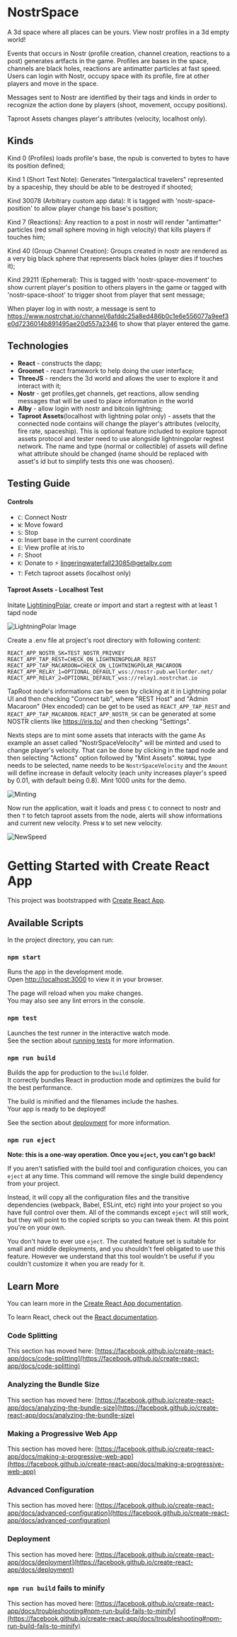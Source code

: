 # NostrSpace

  A 3d space where all places can be yours.
  View nostr profiles in a 3d empty world!

  Events that occurs in Nostr (profile creation, channel creation, reactions to a post) generates artfacts in the game. Profiles are bases in the space, channels are black holes, reactions are antimatter particles at fast speed. Users can login with Nostr, occupy space with its profile, fire at other players and move in the space.

  Messages sent to Nostr are identified by their tags and kinds in order to recognize the action done by players (shoot, movement, occupy positions).

  Taproot Assets changes player's attributes (velocity, localhost only).

## Kinds

  Kind 0 (Profiles) loads profile's base, the npub is converted to bytes to have its position defined;

  Kind 1 (Short Text Note): Generates "Intergalactical travelers" represented by a spaceship, they should be able to be destroyed if shooted;

  Kind 30078 (Arbitrary custom app data): It is tagged with 'nostr-space-position' to allow player change his base's position;

  Kind 7 (Reactions): Any reaction to a post in nostr will render "antimatter" particles (red small sphere moving in high velocity) that kills players if touches him;

  Kind 40 (Group Channel Creation): Groups created in nostr are rendered as a very big black sphere that represents black holes (player dies if touches it);

  Kind 29211 (Ephemeral): This is tagged with 'nostr-space-movement' to show current player's position to others players in the game or tagged with 'nostr-space-shoot' to trigger shoot from player that sent message;

  When player log in with nostr, a message is sent to https://www.nostrchat.io/channel/6afddc25a8ed486b0c1e6e556077a9eef3e0d7236014b891495ae20d557a2346 to show that player entered the game.

## Technologies

  - **React** - constructs the dapp;
  - **Groomet** - react framework to help doing the user interface;
  - **ThreeJS** - renders the 3d world and allows the user to explore it and interact with it;
  - **Nostr** -  get profiles,get channels, get reactions, allow sending messages that will be used to place information in the world
  - **Alby** - allow login with nostr and bitcoin lightning;
  - **Taproot Assets**(localhost with lightning polar only) - assets that the connected node contains will change the player's attributes (velocity, fire rate, spaceship). This is optional feature included to explore taproot assets protocol and tester need to use alongside lightningpolar regtest network. The name and type (normal or collectible) of assets will define what attribute should be changed (name should be replaced with asset's id but to simplify tests this one was choosen).

## Testing Guide

#### Controls
  - `C`: Connect Nostr  
  - `W`: Move foward
  - `S`: Stop
  - `O`: Insert base in the current coordinate
  - `E`: View profile at iris.to
  - `F`: Shoot
  - `K`: Donate to ⚡️ lingeringwaterfall23085@getalby.com
  - `T`: Fetch taproot assets (localhost only)

#### Taproot Assets - Localhost Test

  Initate [LightiningPolar](https://lightningpolar.com/), create or import and start a regtest with at least 1 tapd node

![LightningPolar Image](https://image.nostr.build/1a61f11dd594dbf55d1537679779c5b5ea737d50a7610eef342ee12e450061c5.jpg)

  Create a .env file at project's root directory with following content:

```
REACT_APP_NOSTR_SK=TEST_NOSTR_PRIVKEY
REACT_APP_TAP_REST=CHECK_ON_LIGHTNINGPOLAR_REST
REACT_APP_TAP_MACAROON=CHECK_ON_LIGHTNINGPOLAR_MACAROON
REACT_APP_RELAY_1=OPTIONAL_DEFAULT_wss://nostr-pub.wellorder.net/
REACT_APP_RELAY_2=OPTIONAL_DEFAULT_wss://relay1.nostrchat.io
```

  TapRoot node's informations can be seen by clicking at it in Lightning polar UI and then checking "Connect tab", where "REST Host" and "Admin Macaroon" (Hex encoded) can be get to be used as ``REACT_APP_TAP_REST`` and ``REACT_APP_TAP_MACAROON``.
  ``REACT_APP_NOSTR_SK`` can be generated at some NOSTR clients like https://iris.to/ and then checking "Settings".


  Nexts steps are to mint some assets that interacts with the game
  As example an asset called "NostrSpaceVelocity" will be minted and used to change player's velocity. That can be done by clicking in the tapd node and then selecting "Actions" option followed by "Mint Assets". ```NORMAL``` type needs to be selected, name needs to be ```NostrSpaceVelocity``` and the ```Amount``` will define increase in default velocity (each unity increases player's speed by 0.01, with default being 0.8). Mint 1000 units for the demo.

  ![Minting](https://image.nostr.build/95473231be45f3a17f5f75f781112dd544aea15bb0c103e1c87f73089ab7ab75.jpg)

  Now run the application, wait it loads and press ```C``` to connect to nostr and then ```T``` to fetch taproot assets from the node, alerts will show informations and current new velocity. Press ```W``` to set new velocity.

  ![NewSpeed](https://image.nostr.build/eae847a2d918745dae162f59b77f0415449190fd16bf313436808a55a22530dc.jpg)

# Getting Started with Create React App

This project was bootstrapped with [Create React App](https://github.com/facebook/create-react-app).

## Available Scripts

In the project directory, you can run:

### `npm start`

Runs the app in the development mode.\
Open [http://localhost:3000](http://localhost:3000) to view it in your browser.

The page will reload when you make changes.\
You may also see any lint errors in the console.

### `npm test`

Launches the test runner in the interactive watch mode.\
See the section about [running tests](https://facebook.github.io/create-react-app/docs/running-tests) for more information.

### `npm run build`

Builds the app for production to the `build` folder.\
It correctly bundles React in production mode and optimizes the build for the best performance.

The build is minified and the filenames include the hashes.\
Your app is ready to be deployed!

See the section about [deployment](https://facebook.github.io/create-react-app/docs/deployment) for more information.

### `npm run eject`

**Note: this is a one-way operation. Once you `eject`, you can't go back!**

If you aren't satisfied with the build tool and configuration choices, you can `eject` at any time. This command will remove the single build dependency from your project.

Instead, it will copy all the configuration files and the transitive dependencies (webpack, Babel, ESLint, etc) right into your project so you have full control over them. All of the commands except `eject` will still work, but they will point to the copied scripts so you can tweak them. At this point you're on your own.

You don't have to ever use `eject`. The curated feature set is suitable for small and middle deployments, and you shouldn't feel obligated to use this feature. However we understand that this tool wouldn't be useful if you couldn't customize it when you are ready for it.

## Learn More

You can learn more in the [Create React App documentation](https://facebook.github.io/create-react-app/docs/getting-started).

To learn React, check out the [React documentation](https://reactjs.org/).

### Code Splitting

This section has moved here: [https://facebook.github.io/create-react-app/docs/code-splitting](https://facebook.github.io/create-react-app/docs/code-splitting)

### Analyzing the Bundle Size

This section has moved here: [https://facebook.github.io/create-react-app/docs/analyzing-the-bundle-size](https://facebook.github.io/create-react-app/docs/analyzing-the-bundle-size)

### Making a Progressive Web App

This section has moved here: [https://facebook.github.io/create-react-app/docs/making-a-progressive-web-app](https://facebook.github.io/create-react-app/docs/making-a-progressive-web-app)

### Advanced Configuration

This section has moved here: [https://facebook.github.io/create-react-app/docs/advanced-configuration](https://facebook.github.io/create-react-app/docs/advanced-configuration)

### Deployment

This section has moved here: [https://facebook.github.io/create-react-app/docs/deployment](https://facebook.github.io/create-react-app/docs/deployment)

### `npm run build` fails to minify

This section has moved here: [https://facebook.github.io/create-react-app/docs/troubleshooting#npm-run-build-fails-to-minify](https://facebook.github.io/create-react-app/docs/troubleshooting#npm-run-build-fails-to-minify)
